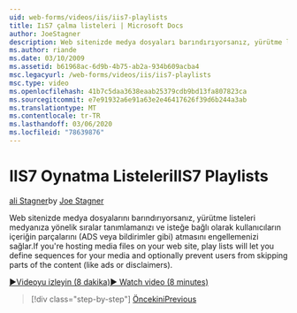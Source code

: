 ```yaml
---
uid: web-forms/videos/iis/iis7-playlists
title: IıS7 çalma listeleri | Microsoft Docs
author: JoeStagner
description: Web sitenizde medya dosyaları barındırıyorsanız, yürütme listeleri medyanıza yönelik sıralar tanımlamanızı ve isteğe bağlı olarak kullanıcıların t parçalarını atmasını engellemenizi sağlar...
ms.author: riande
ms.date: 03/10/2009
ms.assetid: b61968ac-6d9b-4b75-ab2a-934b609acba4
msc.legacyurl: /web-forms/videos/iis/iis7-playlists
msc.type: video
ms.openlocfilehash: 41b7c5daa3638eaab25379cdb9bd13fa807823ca
ms.sourcegitcommit: e7e91932a6e91a63e2e46417626f39d6b244a3ab
ms.translationtype: MT
ms.contentlocale: tr-TR
ms.lasthandoff: 03/06/2020
ms.locfileid: "78639876"
---
```

# <a name="iis7-playlists"></a><span data-ttu-id="b1d30-103">IIS7 Oynatma Listeleri</span><span class="sxs-lookup"><span data-stu-id="b1d30-103">IIS7 Playlists</span></span>

<span data-ttu-id="b1d30-104">[ali Stagner](https://github.com/JoeStagner)</span><span class="sxs-lookup"><span data-stu-id="b1d30-104">by [Joe Stagner](https://github.com/JoeStagner)</span></span>

<span data-ttu-id="b1d30-105">Web sitenizde medya dosyalarını barındırıyorsanız, yürütme listeleri medyanıza yönelik sıralar tanımlamanızı ve isteğe bağlı olarak kullanıcıların içeriğin parçalarını (ADS veya bildirimler gibi) atmasını engellemenizi sağlar.</span><span class="sxs-lookup"><span data-stu-id="b1d30-105">If you're hosting media files on your web site, play lists will let you define sequences for your media and optionally prevent users from skipping parts of the content (like ads or disclaimers).</span></span>

[<span data-ttu-id="b1d30-106">&#9654;Videoyu izleyin (8 dakika)</span><span class="sxs-lookup"><span data-stu-id="b1d30-106">&#9654; Watch video (8 minutes)</span></span>](https://channel9.msdn.com/Blogs/ASP-NET-Site-Videos/iis7-playlists)

> [!div class="step-by-step"]
> [<span data-ttu-id="b1d30-107">Öncekini</span><span class="sxs-lookup"><span data-stu-id="b1d30-107">Previous</span></span>](bit-rate-throttling.md)
